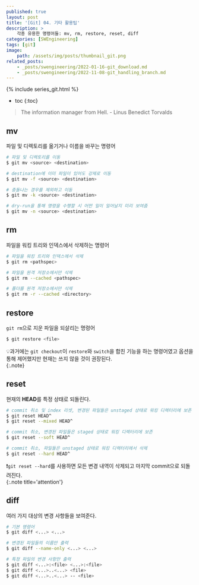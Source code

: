 ```yaml
---
published: true
layout: post
title: '[Git] 04. 기타 활용팁'
description: >
    각종 유용한 명령어들: mv, rm, restore, reset, diff
categories: [SWEngineering]
tags: [git]
image:
    path: /assets/img/posts/thumbnail_git.png
related_posts:
    - _posts/swengineering/2022-01-16-git_download.md
    - _posts/swengineering/2022-11-08-git_handling_branch.md
---
```

{% include series_git.html %}
* toc
{:toc}

> The information manager from Hell. - Linus Benedict Torvalds

## mv

파일 및 디렉토리를 옮기거나 이름을 바꾸는 명령어  

```bash
# 파일 및 디렉토리를 이동
$ git mv <source> <destination>

# destination에 이미 파일이 있어도 강제로 이동
$ git mv -f <source> <destination>

# 충돌나는 경우를 제외하고 이동
$ git mv -k <source> <destination>

# dry-run을 통해 명령을 수행할 시 어떤 일이 일어날지 미리 보여줌
$ git mv -n <source> <destination>
```

## rm

파일을 워킹 트리와 인덱스에서 삭제하는 명령어  

```bash
# 파일을 워킹 트리와 인덱스에서 삭제
$ git rm <pathspec>

# 파일을 원격 저장소에서만 삭제
$ git rm --cached <pathspec>

# 폴더를 원격 저장소에서만 삭제
$ git rm -r --cached <directory>
```

## restore

`git rm`으로 지운 파일을 되살리는 명령어  

```bash
$ git restore <file>
```

💡과거에는 `git checkout`이 `restore`와 `switch`을 합친 기능을 하는 명령어였고 옵션을 통해 제어했지만 현재는 쓰지 않을 것이 권장된다.  
{:.note}

## reset

현재의 **HEAD**를 특정 상태로 되돌린다.  

```bash
# commit 취소 및 index 리셋, 변경된 파일들은 unstaged 상태로 워킹 디렉터리에 보존
$ git reset HEAD^
$ git reset --mixed HEAD^

# commit 취소, 변경된 파일들은 staged 상태로 워킹 디렉터리에 보존
$ git reset --soft HEAD^

# commit 취소, 파일들은 unstaged 상태로 워킹 디렉터리에서 삭제
$ git reset --hard HEAD^
```

❗`git reset --hard`를 사용하면 모든 변경 내역이 삭제되고 마지막 commit으로 되돌려진다.  
{:.note title='attention'}

## diff

여러 가지 대상의 변경 사항들을 보여준다.  

```bash
# 기본 명령어
$ git diff <...> <...>

# 변경된 파일들의 이름만 출력
$ git diff --name-only <...> <...>

# 특정 파일의 변경 사항만 출력
$ git diff <...>:<file> <...>:<file>
$ git diff <...>..<...> <file>
$ git diff <...>..<...> -- <file>
```